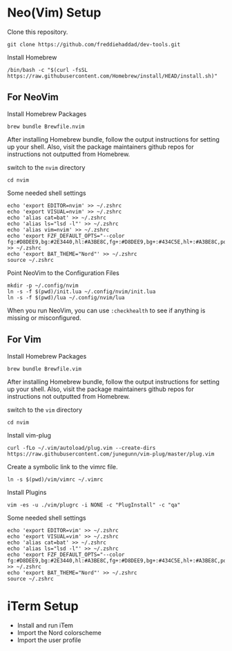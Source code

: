 # Neo(Vim) Setup

Clone this repository.

```text
git clone https://github.com/freddiehaddad/dev-tools.git
```

Install Homebrew

```text
/bin/bash -c "$(curl -fsSL https://raw.githubusercontent.com/Homebrew/install/HEAD/install.sh)"
```

## For NeoVim

Install Homebrew Packages

```text
brew bundle Brewfile.nvim
```

After installing Homebrew bundle, follow the output instructions for setting up your shell.  Also, visit the package maintainers github repos for instructions not outputted from Homebrew.

switch to the `nvim` directory

```text
cd nvim
```

Some needed shell settings

```text
echo 'export EDITOR=nvim' >> ~/.zshrc
echo 'export VISUAL=nvim' >> ~/.zshrc
echo 'alias cat=bat' >> ~/.zshrc
echo 'alias ls="lsd -l"' >> ~/.zshrc
echo 'alias vim=nvim' >> ~/.zshrc
echo 'export FZF_DEFAULT_OPTS="--color fg:#D8DEE9,bg:#2E3440,hl:#A3BE8C,fg+:#D8DEE9,bg+:#434C5E,hl+:#A3BE8C,pointer:#BF616A,info:#4C566A,spinner:#4C566A,header:#4C566A,prompt:#81A1C1,marker:#EBCB8B"' >> ~/.zshrc
echo 'export BAT_THEME="Nord"' >> ~/.zshrc
source ~/.zshrc
```

Point NeoVim to the Configuration Files

```text
mkdir -p ~/.config/nvim
ln -s -f $(pwd)/init.lua ~/.config/nvim/init.lua
ln -s -f $(pwd)/lua ~/.config/nvim/lua
```

When you run NeoVim, you can use `:checkhealth` to see if anything is missing or misconfigured.

## For Vim

Install Homebrew Packages

```text
brew bundle Brewfile.vim
```

After installing Homebrew bundle, follow the output instructions for setting up your shell.  Also, visit the package maintainers github repos for instructions not outputted from Homebrew.

switch to the `vim` directory

```text
cd nvim
```

Install vim-plug

```text
curl -fLo ~/.vim/autoload/plug.vim --create-dirs https://raw.githubusercontent.com/junegunn/vim-plug/master/plug.vim
```

Create a symbolic link to the vimrc file.

```text
ln -s $(pwd)/vim/vimrc ~/.vimrc
```

Install Plugins

```text
vim -es -u ./vim/plugrc -i NONE -c "PlugInstall" -c "qa"
```

Some needed shell settings

```text
echo 'export EDITOR=vim' >> ~/.zshrc
echo 'export VISUAL=vim' >> ~/.zshrc
echo 'alias cat=bat' >> ~/.zshrc
echo 'alias ls="lsd -l"' >> ~/.zshrc
echo 'export FZF_DEFAULT_OPTS="--color fg:#D8DEE9,bg:#2E3440,hl:#A3BE8C,fg+:#D8DEE9,bg+:#434C5E,hl+:#A3BE8C,pointer:#BF616A,info:#4C566A,spinner:#4C566A,header:#4C566A,prompt:#81A1C1,marker:#EBCB8B"' >> ~/.zshrc
echo 'export BAT_THEME="Nord"' >> ~/.zshrc
source ~/.zshrc
```

# iTerm Setup

* Install and run iTem
* Import the Nord colorscheme
* Import the user profile

